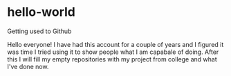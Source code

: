 # hello-world
Getting used to Github

Hello everyone! I have had this account for a couple of years and I figured it was time I tried using it to show people what I am capabale of doing.
After this I will fill my empty repositories with my project from college and what I've done now.
